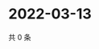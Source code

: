 # 2022-03-13

共 0 条

<!-- BEGIN WEIBO -->
<!-- 最后更新时间 Sun Mar 13 2022 07:12:15 GMT+0800 (China Standard Time) -->

<!-- END WEIBO -->
